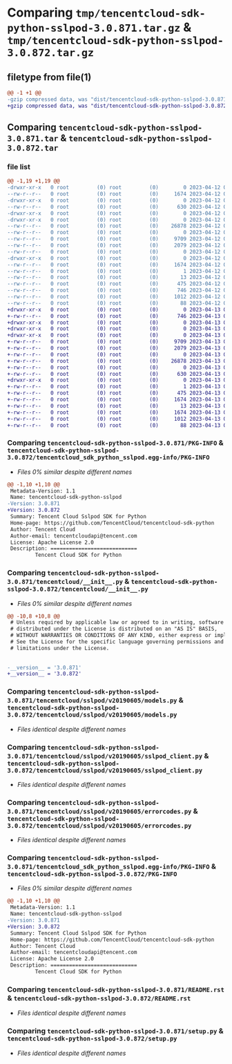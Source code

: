# Comparing `tmp/tencentcloud-sdk-python-sslpod-3.0.871.tar.gz` & `tmp/tencentcloud-sdk-python-sslpod-3.0.872.tar.gz`

## filetype from file(1)

```diff
@@ -1 +1 @@
-gzip compressed data, was "dist/tencentcloud-sdk-python-sslpod-3.0.871.tar", last modified: Wed Apr 12 00:40:23 2023, max compression
+gzip compressed data, was "dist/tencentcloud-sdk-python-sslpod-3.0.872.tar", last modified: Thu Apr 13 00:56:49 2023, max compression
```

## Comparing `tencentcloud-sdk-python-sslpod-3.0.871.tar` & `tencentcloud-sdk-python-sslpod-3.0.872.tar`

### file list

```diff
@@ -1,19 +1,19 @@
-drwxr-xr-x   0 root         (0) root         (0)        0 2023-04-12 00:40:23.000000 tencentcloud-sdk-python-sslpod-3.0.871/
--rw-r--r--   0 root         (0) root         (0)     1674 2023-04-12 00:40:23.000000 tencentcloud-sdk-python-sslpod-3.0.871/PKG-INFO
-drwxr-xr-x   0 root         (0) root         (0)        0 2023-04-12 00:40:23.000000 tencentcloud-sdk-python-sslpod-3.0.871/tencentcloud/
--rw-r--r--   0 root         (0) root         (0)      630 2023-04-12 00:40:23.000000 tencentcloud-sdk-python-sslpod-3.0.871/tencentcloud/__init__.py
-drwxr-xr-x   0 root         (0) root         (0)        0 2023-04-12 00:40:23.000000 tencentcloud-sdk-python-sslpod-3.0.871/tencentcloud/sslpod/
-drwxr-xr-x   0 root         (0) root         (0)        0 2023-04-12 00:40:23.000000 tencentcloud-sdk-python-sslpod-3.0.871/tencentcloud/sslpod/v20190605/
--rw-r--r--   0 root         (0) root         (0)    26878 2023-04-12 00:40:23.000000 tencentcloud-sdk-python-sslpod-3.0.871/tencentcloud/sslpod/v20190605/models.py
--rw-r--r--   0 root         (0) root         (0)        0 2023-04-12 00:40:23.000000 tencentcloud-sdk-python-sslpod-3.0.871/tencentcloud/sslpod/v20190605/__init__.py
--rw-r--r--   0 root         (0) root         (0)     9709 2023-04-12 00:40:23.000000 tencentcloud-sdk-python-sslpod-3.0.871/tencentcloud/sslpod/v20190605/sslpod_client.py
--rw-r--r--   0 root         (0) root         (0)     2079 2023-04-12 00:40:23.000000 tencentcloud-sdk-python-sslpod-3.0.871/tencentcloud/sslpod/v20190605/errorcodes.py
--rw-r--r--   0 root         (0) root         (0)        0 2023-04-12 00:40:23.000000 tencentcloud-sdk-python-sslpod-3.0.871/tencentcloud/sslpod/__init__.py
-drwxr-xr-x   0 root         (0) root         (0)        0 2023-04-12 00:40:23.000000 tencentcloud-sdk-python-sslpod-3.0.871/tencentcloud_sdk_python_sslpod.egg-info/
--rw-r--r--   0 root         (0) root         (0)     1674 2023-04-12 00:40:23.000000 tencentcloud-sdk-python-sslpod-3.0.871/tencentcloud_sdk_python_sslpod.egg-info/PKG-INFO
--rw-r--r--   0 root         (0) root         (0)        1 2023-04-12 00:40:23.000000 tencentcloud-sdk-python-sslpod-3.0.871/tencentcloud_sdk_python_sslpod.egg-info/dependency_links.txt
--rw-r--r--   0 root         (0) root         (0)       13 2023-04-12 00:40:23.000000 tencentcloud-sdk-python-sslpod-3.0.871/tencentcloud_sdk_python_sslpod.egg-info/top_level.txt
--rw-r--r--   0 root         (0) root         (0)      475 2023-04-12 00:40:23.000000 tencentcloud-sdk-python-sslpod-3.0.871/tencentcloud_sdk_python_sslpod.egg-info/SOURCES.txt
--rw-r--r--   0 root         (0) root         (0)      746 2023-04-12 00:40:23.000000 tencentcloud-sdk-python-sslpod-3.0.871/README.rst
--rw-r--r--   0 root         (0) root         (0)     1012 2023-04-12 00:40:23.000000 tencentcloud-sdk-python-sslpod-3.0.871/setup.py
--rw-r--r--   0 root         (0) root         (0)       88 2023-04-12 00:40:23.000000 tencentcloud-sdk-python-sslpod-3.0.871/setup.cfg
+drwxr-xr-x   0 root         (0) root         (0)        0 2023-04-13 00:56:49.000000 tencentcloud-sdk-python-sslpod-3.0.872/
+-rw-r--r--   0 root         (0) root         (0)      746 2023-04-13 00:56:49.000000 tencentcloud-sdk-python-sslpod-3.0.872/README.rst
+drwxr-xr-x   0 root         (0) root         (0)        0 2023-04-13 00:56:49.000000 tencentcloud-sdk-python-sslpod-3.0.872/tencentcloud/
+drwxr-xr-x   0 root         (0) root         (0)        0 2023-04-13 00:56:49.000000 tencentcloud-sdk-python-sslpod-3.0.872/tencentcloud/sslpod/
+drwxr-xr-x   0 root         (0) root         (0)        0 2023-04-13 00:56:49.000000 tencentcloud-sdk-python-sslpod-3.0.872/tencentcloud/sslpod/v20190605/
+-rw-r--r--   0 root         (0) root         (0)     9709 2023-04-13 00:56:49.000000 tencentcloud-sdk-python-sslpod-3.0.872/tencentcloud/sslpod/v20190605/sslpod_client.py
+-rw-r--r--   0 root         (0) root         (0)     2079 2023-04-13 00:56:49.000000 tencentcloud-sdk-python-sslpod-3.0.872/tencentcloud/sslpod/v20190605/errorcodes.py
+-rw-r--r--   0 root         (0) root         (0)        0 2023-04-13 00:56:49.000000 tencentcloud-sdk-python-sslpod-3.0.872/tencentcloud/sslpod/v20190605/__init__.py
+-rw-r--r--   0 root         (0) root         (0)    26878 2023-04-13 00:56:49.000000 tencentcloud-sdk-python-sslpod-3.0.872/tencentcloud/sslpod/v20190605/models.py
+-rw-r--r--   0 root         (0) root         (0)        0 2023-04-13 00:56:49.000000 tencentcloud-sdk-python-sslpod-3.0.872/tencentcloud/sslpod/__init__.py
+-rw-r--r--   0 root         (0) root         (0)      630 2023-04-13 00:56:49.000000 tencentcloud-sdk-python-sslpod-3.0.872/tencentcloud/__init__.py
+drwxr-xr-x   0 root         (0) root         (0)        0 2023-04-13 00:56:49.000000 tencentcloud-sdk-python-sslpod-3.0.872/tencentcloud_sdk_python_sslpod.egg-info/
+-rw-r--r--   0 root         (0) root         (0)        1 2023-04-13 00:56:49.000000 tencentcloud-sdk-python-sslpod-3.0.872/tencentcloud_sdk_python_sslpod.egg-info/dependency_links.txt
+-rw-r--r--   0 root         (0) root         (0)      475 2023-04-13 00:56:49.000000 tencentcloud-sdk-python-sslpod-3.0.872/tencentcloud_sdk_python_sslpod.egg-info/SOURCES.txt
+-rw-r--r--   0 root         (0) root         (0)     1674 2023-04-13 00:56:49.000000 tencentcloud-sdk-python-sslpod-3.0.872/tencentcloud_sdk_python_sslpod.egg-info/PKG-INFO
+-rw-r--r--   0 root         (0) root         (0)       13 2023-04-13 00:56:49.000000 tencentcloud-sdk-python-sslpod-3.0.872/tencentcloud_sdk_python_sslpod.egg-info/top_level.txt
+-rw-r--r--   0 root         (0) root         (0)     1674 2023-04-13 00:56:49.000000 tencentcloud-sdk-python-sslpod-3.0.872/PKG-INFO
+-rw-r--r--   0 root         (0) root         (0)     1012 2023-04-13 00:56:49.000000 tencentcloud-sdk-python-sslpod-3.0.872/setup.py
+-rw-r--r--   0 root         (0) root         (0)       88 2023-04-13 00:56:49.000000 tencentcloud-sdk-python-sslpod-3.0.872/setup.cfg
```

### Comparing `tencentcloud-sdk-python-sslpod-3.0.871/PKG-INFO` & `tencentcloud-sdk-python-sslpod-3.0.872/tencentcloud_sdk_python_sslpod.egg-info/PKG-INFO`

 * *Files 0% similar despite different names*

```diff
@@ -1,10 +1,10 @@
 Metadata-Version: 1.1
 Name: tencentcloud-sdk-python-sslpod
-Version: 3.0.871
+Version: 3.0.872
 Summary: Tencent Cloud Sslpod SDK for Python
 Home-page: https://github.com/TencentCloud/tencentcloud-sdk-python
 Author: Tencent Cloud
 Author-email: tencentcloudapi@tencent.com
 License: Apache License 2.0
 Description: ============================
         Tencent Cloud SDK for Python
```

### Comparing `tencentcloud-sdk-python-sslpod-3.0.871/tencentcloud/__init__.py` & `tencentcloud-sdk-python-sslpod-3.0.872/tencentcloud/__init__.py`

 * *Files 0% similar despite different names*

```diff
@@ -10,8 +10,8 @@
 # Unless required by applicable law or agreed to in writing, software
 # distributed under the License is distributed on an "AS IS" BASIS,
 # WITHOUT WARRANTIES OR CONDITIONS OF ANY KIND, either express or implied.
 # See the License for the specific language governing permissions and
 # limitations under the License.
 
 
-__version__ = '3.0.871'
+__version__ = '3.0.872'
```

### Comparing `tencentcloud-sdk-python-sslpod-3.0.871/tencentcloud/sslpod/v20190605/models.py` & `tencentcloud-sdk-python-sslpod-3.0.872/tencentcloud/sslpod/v20190605/models.py`

 * *Files identical despite different names*

### Comparing `tencentcloud-sdk-python-sslpod-3.0.871/tencentcloud/sslpod/v20190605/sslpod_client.py` & `tencentcloud-sdk-python-sslpod-3.0.872/tencentcloud/sslpod/v20190605/sslpod_client.py`

 * *Files identical despite different names*

### Comparing `tencentcloud-sdk-python-sslpod-3.0.871/tencentcloud/sslpod/v20190605/errorcodes.py` & `tencentcloud-sdk-python-sslpod-3.0.872/tencentcloud/sslpod/v20190605/errorcodes.py`

 * *Files identical despite different names*

### Comparing `tencentcloud-sdk-python-sslpod-3.0.871/tencentcloud_sdk_python_sslpod.egg-info/PKG-INFO` & `tencentcloud-sdk-python-sslpod-3.0.872/PKG-INFO`

 * *Files 0% similar despite different names*

```diff
@@ -1,10 +1,10 @@
 Metadata-Version: 1.1
 Name: tencentcloud-sdk-python-sslpod
-Version: 3.0.871
+Version: 3.0.872
 Summary: Tencent Cloud Sslpod SDK for Python
 Home-page: https://github.com/TencentCloud/tencentcloud-sdk-python
 Author: Tencent Cloud
 Author-email: tencentcloudapi@tencent.com
 License: Apache License 2.0
 Description: ============================
         Tencent Cloud SDK for Python
```

### Comparing `tencentcloud-sdk-python-sslpod-3.0.871/README.rst` & `tencentcloud-sdk-python-sslpod-3.0.872/README.rst`

 * *Files identical despite different names*

### Comparing `tencentcloud-sdk-python-sslpod-3.0.871/setup.py` & `tencentcloud-sdk-python-sslpod-3.0.872/setup.py`

 * *Files identical despite different names*

